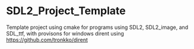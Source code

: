 # SDL2_Project_Template
 Template project using cmake for programs using SDL2, SDL2_image, and SDL_ttf, with provisons for windows dirent using https://github.com/tronkko/dirent
